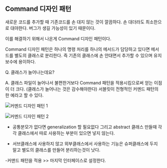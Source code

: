 ## Command 디자인 패턴

새로운 코드를 추가할 때 기존코드를 손 대지 않는 것이 깔끔하다. 손 대더라도 최소한으로 대야한다. 버그가 생길 가능성이 있기 때문이다.

이를 해결하기 위해서 나온게 Command 디자인 패턴이다.

Command 디자인 패턴은 하나의 명령 처리를 하나의 메서드가 담당하고 있다면 메서드를 별도의 클래스로 분리한다. 즉 기존의 클래스에 손 안대면서 추가할 수 있으며 유지보수에 용이하다.

Q. 클래스가 늘어나는데요?

A. 클래스 파일이 늘어나서 불편한거보다 Command 패턴을 적용시킴으로써 얻는 이점이 더 크다. (클래스가 늘어나는 것은 감수해야한다)
서블릿이 전형적인 커멘드 패턴의 한 예라고 할 수 있다.

![커멘드 디자인 패턴 1](https://user-images.githubusercontent.com/86590036/131596243-19eae41e-246c-4014-8ee0-c6320a3f3fb2.jpg)

![커멘드 디자인 패턴 2](https://user-images.githubusercontent.com/86590036/131596269-02e0bcc6-ebe4-4417-a29f-31fb8392dd92.jpg)

- 공통분모가 없다면 generalization 할 필요없다
  그리고 abstract 클래스 만들때 각각 클래스에서 따로 사용하는 부분이 있으면 넣지 않는다.

- 서브클래스에 사용하지 않고 외부클래스에서 사용하는 기능은 슈퍼클래스에 두지 말고 별도의 클래스를 만들어 분리하는것이 낫다.

-커맨드 패턴을 적용 >> 마지막 인터페이스로 설정한다.
